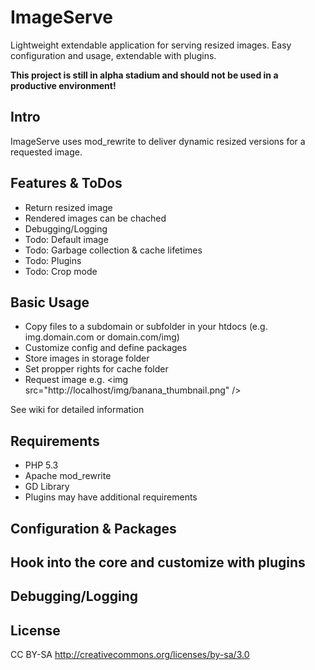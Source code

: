ImageServe
==========

Lightweight extendable application for serving resized images.
Easy configuration and usage, extendable with plugins.

**This project is still in alpha stadium and should not be used in a productive environment!**

Intro
-----

ImageServe uses mod_rewrite to deliver dynamic resized versions for a requested image.

Features & ToDos
----------------

* Return resized image
* Rendered images can be chached
* Debugging/Logging
* Todo: Default image
* Todo: Garbage collection & cache lifetimes
* Todo: Plugins
* Todo: Crop mode

Basic Usage
-----------

* Copy files to a subdomain or subfolder in your htdocs (e.g. img.domain.com or domain.com/img)
* Customize config and define packages
* Store images in storage folder
* Set propper rights for cache folder
* Request image e.g. &lt;img src="http://localhost/img/banana_thumbnail.png" /&gt;

See wiki for detailed information

Requirements
------------

* PHP 5.3 
* Apache mod_rewrite
* GD Library
* Plugins may have additional requirements

Configuration & Packages
------------------------

Hook into the core and customize with plugins
---------------------------------------------

Debugging/Logging
-----------------

License
-------
CC BY-SA 
http://creativecommons.org/licenses/by-sa/3.0